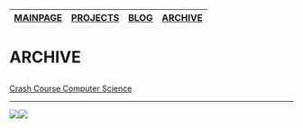 | [MAINPAGE](https://find-nick.github.io/) | [PROJECTS](https://find-nick.github.io/projects) | [BLOG](https://find-nick.github.io/blog) | [ARCHIVE](https://find-nick.github.io/archive) |
| :--------------------------------------- | :----------------------------------------------- | :--------------------------------------- | ------------------------------------------------------------ |

# ARCHIVE

##  



[Crash Course Computer Science](https://www.bilibili.com/video/av21376839/)












---

![](https://img.shields.io/badge/MADE%20WITH-MARKDOWN-lightgrey)![](https://img.shields.io/badge/BULIT%20WITH-%E2%9D%A4%EF%B8%8F%E2%80%8DLOVE-red)
